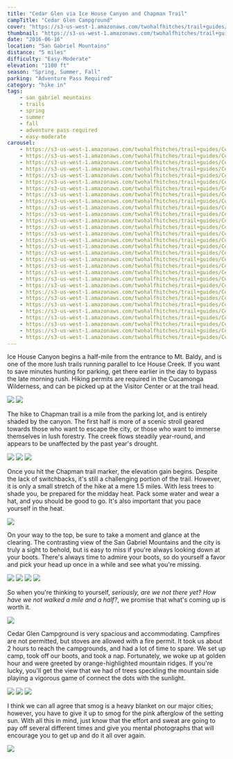 ```yaml
---
title: "Cedar Glen via Ice House Canyon and Chapman Trail"
campTitle: "Cedar Glen Campground"
cover: "https://s3-us-west-1.amazonaws.com/twohalfhitches/trail+guides/Cedar+Glen/IMG_7729.jpg"
thumbnail: "https://s3-us-west-1.amazonaws.com/twohalfhitches/trail+guides/Cedar+Glen/thumbnail.jpeg"
date: "2016-06-16"
location: "San Gabriel Mountains"
distance: "5 miles"
difficulty: "Easy-Moderate"
elevation: "1100 ft"
season: "Spring, Summer, Fall"
parking: "Adventure Pass Required"
category: "hike in"
tags:
    - san gabriel mountains
    - trails
    - spring
    - summer
    - fall
    - adventure pass required
    - easy-moderate
carousel:
    - https://s3-us-west-1.amazonaws.com/twohalfhitches/trail+guides/Cedar+Glen/IMG_7632.jpg
    - https://s3-us-west-1.amazonaws.com/twohalfhitches/trail+guides/Cedar+Glen/IMG_7633.jpg
    - https://s3-us-west-1.amazonaws.com/twohalfhitches/trail+guides/Cedar+Glen/IMG_7634.jpg
    - https://s3-us-west-1.amazonaws.com/twohalfhitches/trail+guides/Cedar+Glen/IMG_7635.jpg
    - https://s3-us-west-1.amazonaws.com/twohalfhitches/trail+guides/Cedar+Glen/IMG_7639.jpg
    - https://s3-us-west-1.amazonaws.com/twohalfhitches/trail+guides/Cedar+Glen/IMG_7640.jpg
    - https://s3-us-west-1.amazonaws.com/twohalfhitches/trail+guides/Cedar+Glen/IMG_7644.jpg
    - https://s3-us-west-1.amazonaws.com/twohalfhitches/trail+guides/Cedar+Glen/IMG_7650.jpg
    - https://s3-us-west-1.amazonaws.com/twohalfhitches/trail+guides/Cedar+Glen/IMG_7659.jpg
    - https://s3-us-west-1.amazonaws.com/twohalfhitches/trail+guides/Cedar+Glen/IMG_7662.jpg
    - https://s3-us-west-1.amazonaws.com/twohalfhitches/trail+guides/Cedar+Glen/IMG_7670.jpg
    - https://s3-us-west-1.amazonaws.com/twohalfhitches/trail+guides/Cedar+Glen/IMG_7674.jpg
    - https://s3-us-west-1.amazonaws.com/twohalfhitches/trail+guides/Cedar+Glen/IMG_7682.jpg
    - https://s3-us-west-1.amazonaws.com/twohalfhitches/trail+guides/Cedar+Glen/IMG_7696.jpg
    - https://s3-us-west-1.amazonaws.com/twohalfhitches/trail+guides/Cedar+Glen/IMG_7697.jpg
    - https://s3-us-west-1.amazonaws.com/twohalfhitches/trail+guides/Cedar+Glen/IMG_7716.jpg
    - https://s3-us-west-1.amazonaws.com/twohalfhitches/trail+guides/Cedar+Glen/IMG_7721.jpg
    - https://s3-us-west-1.amazonaws.com/twohalfhitches/trail+guides/Cedar+Glen/IMG_7731.jpg
    - https://s3-us-west-1.amazonaws.com/twohalfhitches/trail+guides/Cedar+Glen/IMG_7763.jpg
    - https://s3-us-west-1.amazonaws.com/twohalfhitches/trail+guides/Cedar+Glen/IMG_7773.jpg
    - https://s3-us-west-1.amazonaws.com/twohalfhitches/trail+guides/Cedar+Glen/IMG_7776.jpg
    - https://s3-us-west-1.amazonaws.com/twohalfhitches/trail+guides/Cedar+Glen/IMG_7784.jpg
    - https://s3-us-west-1.amazonaws.com/twohalfhitches/trail+guides/Cedar+Glen/IMG_7789.jpg
    - https://s3-us-west-1.amazonaws.com/twohalfhitches/trail+guides/Cedar+Glen/IMG_7797.jpg
    - https://s3-us-west-1.amazonaws.com/twohalfhitches/trail+guides/Cedar+Glen/IMG_7798.jpg
    - https://s3-us-west-1.amazonaws.com/twohalfhitches/trail+guides/Cedar+Glen/IMG_7804.jpg
    - https://s3-us-west-1.amazonaws.com/twohalfhitches/trail+guides/Cedar+Glen/IMG_7805.jpg
    - https://s3-us-west-1.amazonaws.com/twohalfhitches/trail+guides/Cedar+Glen/IMG_7813.jpg
    - https://s3-us-west-1.amazonaws.com/twohalfhitches/trail+guides/Cedar+Glen/IMG_7814.jpg
    - https://s3-us-west-1.amazonaws.com/twohalfhitches/trail+guides/Cedar+Glen/IMG_7815.jpg
---
```


Ice House Canyon begins a half-mile from the entrance to Mt. Baldy, and is one of the more lush trails running parallel to Ice House Creek. If you want to save minutes hunting for parking, get there earlier in the day to bypass the late morning rush. Hiking permits are required in the Cucamonga Wilderness, and can be picked up at the Visitor Center or at the trail head.

![](https://s3-us-west-1.amazonaws.com/twohalfhitches/trail+guides/Cedar+Glen/IMG_7636.jpg)
![](https://s3-us-west-1.amazonaws.com/twohalfhitches/trail+guides/Cedar+Glen/IMG_7637.jpg)

The hike to Chapman trail is a mile from the parking lot, and is entirely shaded by the canyon. The first half is more of a scenic stroll geared towards those who want to escape the city, or those who want to immerse themselves in lush forestry. The creek flows steadily year-round, and appears to be unaffected by the past year's drought.

![](https://s3-us-west-1.amazonaws.com/twohalfhitches/trail+guides/Cedar+Glen/IMG_7638.jpg)
![](https://s3-us-west-1.amazonaws.com/twohalfhitches/trail+guides/Cedar+Glen/IMG_7642.jpg)
![](https://s3-us-west-1.amazonaws.com/twohalfhitches/trail+guides/Cedar+Glen/IMG_7648.jpg)

Once you hit the Chapman trail marker, the elevation gain begins. Despite the lack of switchbacks, it's still a challenging portion of the trail. However, it is only a small stretch of the hike at a mere 1.5 miles. With less trees to shade you, be prepared for the midday heat. Pack some water and wear a hat, and you should be good to go. It's also important that you pace yourself in the heat.

![](https://s3-us-west-1.amazonaws.com/twohalfhitches/trail+guides/Cedar+Glen/IMG_7691.jpg)

On your way to the top, be sure to take a moment and glance at the clearing. The contrasting view of the San Gabriel Mountains and the city is truly a sight to behold, but is easy to miss if you're always looking down at your boots. There's always time to admire your boots, so do yourself a favor and pick your head up once in a while and see what you're missing.

![](https://s3-us-west-1.amazonaws.com/twohalfhitches/trail+guides/Cedar+Glen/IMG_7694.jpg)
![](https://s3-us-west-1.amazonaws.com/twohalfhitches/trail+guides/Cedar+Glen/IMG_7720.jpg)
![](https://s3-us-west-1.amazonaws.com/twohalfhitches/trail+guides/Cedar+Glen/IMG_7725.jpg)
![](https://s3-us-west-1.amazonaws.com/twohalfhitches/trail+guides/Cedar+Glen/IMG_7793.jpg)

So when you're thinking to yourself, _seriously, are we not there yet? How have we not walked a mile and a half?_, we promise that what's coming up is worth it.

![](https://s3-us-west-1.amazonaws.com/twohalfhitches/trail+guides/Cedar+Glen/IMG_7715.jpg)

Cedar Glen Campground is very spacious and accommodating. Campfires are not permitted, but stoves are allowed with a fire permit. It took us about 2 hours to reach the campgrounds, and had a lot of time to spare. We set up camp, took off our boots, and took a nap. Fortunately, we woke up at golden hour and were greeted by orange-highlighted mountain ridges. If you're lucky, you'll get the view that we had of trees speckling the mountain side playing a vigorous game of connect the dots with the sunlight.

![](https://s3-us-west-1.amazonaws.com/twohalfhitches/trail+guides/Cedar+Glen/IMG_7792.jpg)
![](https://s3-us-west-1.amazonaws.com/twohalfhitches/trail+guides/Cedar+Glen/IMG_7764.jpg)
![](https://s3-us-west-1.amazonaws.com/twohalfhitches/trail+guides/Cedar+Glen/IMG_7791.jpg)

I think we can all agree that smog is a heavy blanket on our major cities; however, you have to give it up to smog for the pink afterglow of the setting sun. With all this in mind, just know that the effort and sweat are going to pay off several different times and give you mental photographs that will encourage you to get up and do it all over again.

![](https://s3-us-west-1.amazonaws.com/twohalfhitches/trail+guides/Cedar+Glen/IMG_7778.jpg)
